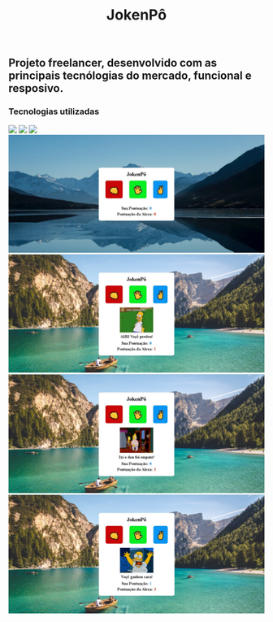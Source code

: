 <h1 align="center">JokenPô</h1> 
<br>

<h2>Projeto freelancer, desenvolvido com as principais tecnólogias do mercado, funcional e resposivo.</h2>

<h3>Tecnologias utilizadas</h3>
<img src="https://img.shields.io/badge/JavaScript-F7DF1E?style=for-the-badge&logo=javascript&logoColor=black" />
<img src="https://img.shields.io/badge/HTML-239120?style=for-the-badge&logo=html5&logoColor=white" />
<img src="https://img.shields.io/badge/CSS-239120?&style=for-the-badge&logo=css3&logoColor=white" />

<img src="https://raw.githubusercontent.com/williamvasconcelos2023/projeto-jokenP-/b248775006b0b912d4f41e3dbe08aa76a00a8e28/assets/WhatsApp%20Image%202023-10-18%20at%2014.49.57.jpeg" />
<img src="https://github.com/williamvasconcelos2023/projeto-jokenP-/blob/main/assets/WhatsApp%20Image%202023-10-18%20at%2014.50.59.jpeg?raw=true" />
<img src="https://github.com/williamvasconcelos2023/projeto-jokenP-/blob/main/assets/WhatsApp%20Image%202023-10-18%20at%2014.51.34.jpeg?raw=true" />
<img src="https://github.com/williamvasconcelos2023/projeto-jokenP-/blob/main/assets/WhatsApp%20Image%202023-10-18%20at%2014.52.07.jpeg?raw=true" />

